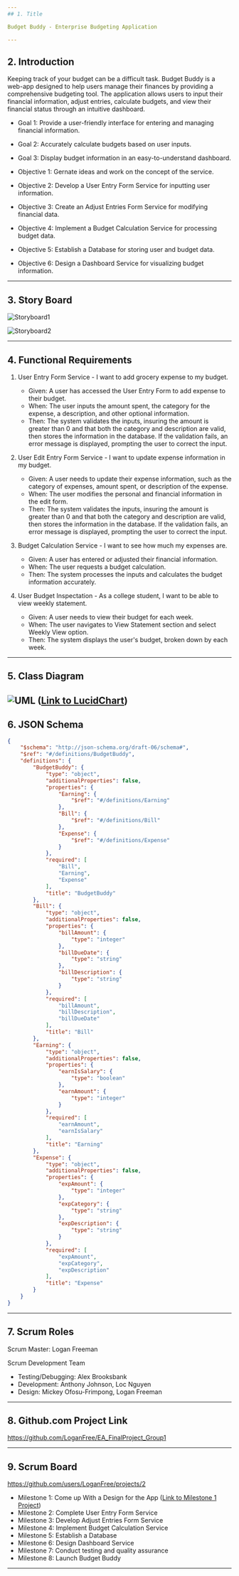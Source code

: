 ```yaml
---
## 1. Title

Budget Buddy - Enterprise Budgeting Application

---
```


## 2. Introduction

Keeping track of your budget can be a difficult task. Budget Buddy is a web-app designed to help users manage their finances by providing a comprehensive budgeting tool. The application allows users to input their financial information, adjust entries, calculate budgets, and view their financial status through an intuitive dashboard.

- Goal 1: Provide a user-friendly interface for entering and managing financial information.
- Goal 2: Accurately calculate budgets based on user inputs.
- Goal 3: Display budget information in an easy-to-understand dashboard.

- Objective 1: Gernate ideas and work on the concept of the service.   
- Objective 2: Develop a User Entry Form Service for inputting user information.
- Objective 3: Create an Adjust Entries Form Service for modifying financial data.
- Objective 4: Implement a Budget Calculation Service for processing budget data.
- Objective 5: Establish a Database for storing user and budget data.
- Objective 6: Design a Dashboard Service for visualizing budget information.
---
## 3. Story Board

![Storyboard1](https://github.com/user-attachments/assets/8a45a157-f91e-49d8-b060-4d1f5393890a)

![Storyboard2](https://github.com/user-attachments/assets/1dc1e34b-cf24-4c7d-86f5-1d841b323b4d)

---

## 4. Functional Requirements 
1. User Entry Form Service - I want to add grocery expense to my budget.
   - Given: A user has accessed the User Entry Form to add expense to their budget.
   - When: The user inputs the amount spent, the category for the expense, a description, and other optional information.
   - Then: The system validates the inputs, insuring the amount is greater than 0 and that both the category and description are valid, then stores the information in the database. If the validation fails, an error message is displayed, prompting the user to correct the input.
  
2. User Edit Entry Form Service - I want to update expense information in my budget.
   - Given: A user needs to update their expense information, such as the category of expenses, amount spent, or description of the expense.
   - When: The user modifies the personal and financial information in the edit form.
   - Then: The system validates the inputs, insuring the amount is greater than 0 and that both the category and description are valid, then stores the information in the database. If the validation fails, an error message is displayed, prompting the user to correct the input.

3. Budget Calculation Service - I want to see how much my expenses are.
   - Given: A user has entered or adjusted their financial information.
   - When: The user requests a budget calculation.
   - Then: The system processes the inputs and calculates the budget information accurately.
  
4. User Budget Inspectation - As a college student, I want to be able to view weekly statement.
   - Given: A user needs to view their budget for each week.
   - When: The user navigates to View Statement section and select Weekly View option.
   - Then: The system displays the user's budget, broken down by each week.

---
## 5. Class Diagram

![UML](https://github.com/user-attachments/assets/8408b834-4271-44d1-b86a-2b182789fa0d)
([Link to LucidChart](https://lucid.app/lucidchart/42ded405-90bc-41cd-a671-8c033ac885cf/edit?viewport_loc=-678%2C37%2C4517%2C2193%2C0_0&invitationId=inv_6836303a-8d2c-4b1d-a5d8-89373cd3cad6))
---
## 6. JSON Schema
```json
{
    "$schema": "http://json-schema.org/draft-06/schema#",
    "$ref": "#/definitions/BudgetBuddy",
    "definitions": {
        "BudgetBuddy": {
            "type": "object",
            "additionalProperties": false,
            "properties": {
                "Earning": {
                    "$ref": "#/definitions/Earning"
                },
                "Bill": {
                    "$ref": "#/definitions/Bill"
                },
                "Expense": {
                    "$ref": "#/definitions/Expense"
                }
            },
            "required": [
                "Bill",
                "Earning",
                "Expense"
            ],
            "title": "BudgetBuddy"
        },
        "Bill": {
            "type": "object",
            "additionalProperties": false,
            "properties": {
                "billAmount": {
                    "type": "integer"
                },
                "billDueDate": {
                    "type": "string"
                },
                "billDescription": {
                    "type": "string"
                }
            },
            "required": [
                "billAmount",
                "billDescription",
                "billDueDate"
            ],
            "title": "Bill"
        },
        "Earning": {
            "type": "object",
            "additionalProperties": false,
            "properties": {
                "earnIsSalary": {
                    "type": "boolean"
                },
                "earnAmount": {
                    "type": "integer"
                }
            },
            "required": [
                "earnAmount",
                "earnIsSalary"
            ],
            "title": "Earning"
        },
        "Expense": {
            "type": "object",
            "additionalProperties": false,
            "properties": {
                "expAmount": {
                    "type": "integer"
                },
                "expCategory": {
                    "type": "string"
                },
                "expDescription": {
                    "type": "string"
                }
            },
            "required": [
                "expAmount",
                "expCategory",
                "expDescription"
            ],
            "title": "Expense"
        }
    }
}


```
---
## 7. Scrum Roles

Scrum Master: Logan Freeman

Scrum Development Team
   - Testing/Debugging: Alex Brooksbank 
   - Development: Anthony Johnson, Loc Nguyen
   - Design: Mickey Ofosu-Frimpong, Logan Freeman

---
## 8. Github.com Project Link

https://github.com/LoganFree/EA_FinalProject_Group1

---
## 9. Scrum Board

https://github.com/users/LoganFree/projects/2

- Milestone 1: Come up With a Design for the App ([Link to Milestone 1 Project](https://github.com/users/LoganFree/projects/2/views/1))
- Milestone 2: Complete User Entry Form Service 
- Milestone 3: Develop Adjust Entries Form Service 
- Milestone 4: Implement Budget Calculation Service
- Milestone 5: Establish a Database 
- Milestone 6: Design Dashboard Service 
- Milestone 7: Conduct testing and quality assurance 
- Milestone 8: Launch Budget Buddy 

---
